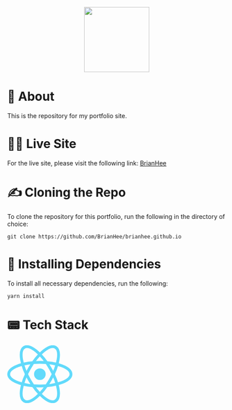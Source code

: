 <p align='center'><img src='https://brianhee.github.io/favicon.ico' width='150' /></p>

# 🤔 About

This is the repository for my portfolio site.

# 🧑‍💻 Live Site

For the live site, please visit the following link: [BrianHee](https://brianhee.github.io)

# ✍️ Cloning the Repo

To clone the repository for this portfolio, run the following in the directory of choice:

```
git clone https://github.com/BrianHee/brianhee.github.io
```

# 📡 Installing Dependencies

To install all necessary dependencies, run the following:

```
yarn install
```

# 📟 Tech Stack

<a href='https://reactjs.org' align='center'><img src='data:image/svg+xml;base64,PHN2ZyB4bWxucz0iaHR0cDovL3d3dy53My5vcmcvMjAwMC9zdmciIHZpZXdCb3g9Ii0xMS41IC0xMC4yMzE3NCAyMyAyMC40NjM0OCI+CiAgPHRpdGxlPlJlYWN0IExvZ288L3RpdGxlPgogIDxjaXJjbGUgY3g9IjAiIGN5PSIwIiByPSIyLjA1IiBmaWxsPSIjNjFkYWZiIi8+CiAgPGcgc3Ryb2tlPSIjNjFkYWZiIiBzdHJva2Utd2lkdGg9IjEiIGZpbGw9Im5vbmUiPgogICAgPGVsbGlwc2Ugcng9IjExIiByeT0iNC4yIi8+CiAgICA8ZWxsaXBzZSByeD0iMTEiIHJ5PSI0LjIiIHRyYW5zZm9ybT0icm90YXRlKDYwKSIvPgogICAgPGVsbGlwc2Ugcng9IjExIiByeT0iNC4yIiB0cmFuc2Zvcm09InJvdGF0ZSgxMjApIi8+CiAgPC9nPgo8L3N2Zz4K' width='150' />
</a>